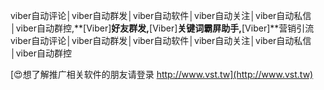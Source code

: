 viber自动评论│viber自动群发│viber自动软件│viber自动关注│viber自动私信│viber自动群控,**[Viber]**好友群发,**[Viber]**关键词霸屏助手,**[Viber]**营销引流
viber自动评论│viber自动群发│viber自动软件│viber自动关注│viber自动私信│viber自动群控

[😍想了解推广相关软件的朋友请登录 http://www.vst.tw](http://www.vst.tw)



